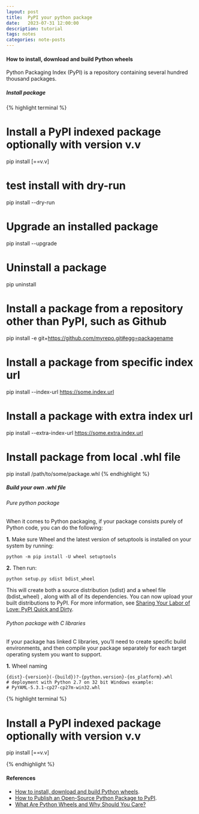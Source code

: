 ```yaml
---
layout: post
title:  PyPI your python package
date:   2023-07-31 12:00:00
description: tutorial
tags: notes
categories: note-posts
---
```

#### How to install, download and build Python wheels

Python Packaging Index (PyPI) is a repository containing several hundred thousand packages. 

##### Install package

{% highlight terminal %}
# Install a PyPl indexed package optionally with version v.v
pip install <packagename>[==v.v]

# test install with dry-run
pip install --dry-run <packagename>

# Upgrade an installed package
pip install --upgrade <packagename>

# Uninstall a package
pip uninstall <packagename>

# Install a package from a repository other than PyPI, such as Github
pip install -e git+<https://github.com/myrepo.git#egg=packagename>

# Install a package from specific index url
pip install <packagename> --index-url https://some.index.url

# Install a package with extra index url
pip install <packagename> --extra-index-url https://some.extra.index.url

# Install package from local .whl file
pip install /path/to/some/package.whl
{% endhighlight %}


##### Build your own .whl file

###### Pure python package

When it comes to Python packaging, if your package consists purely of Python code, you can do the following:

<b>1.</b> Make sure Wheel and the latest version of setuptools is installed on your system by running:

`python -m pip install -U wheel setuptools`

<b>2.</b> Then run:

`python setup.py sdist bdist_wheel`

This will create both a source distribution (sdist) and a wheel file (bdist_wheel) , along with all of its dependencies. You can now upload your built distributions to PyPI. For more information, see <a href="https://hynek.me/articles/sharing-your-labor-of-love-pypi-quick-and-dirty/">Sharing Your Labor of Love: PyPI Quick and Dirty</a>.

###### Python package with C libraries

If your package has linked C libraries, you’ll need to create specific build environments, and then compile your package separately for each target operating system you want to support. 

<b>1.</b> Wheel naming
```
{dist}-{version}(-{build})?-{python.version}-{os_platform}.whl
# deployment with Python 2.7 on 32 bit Windows example:
# PyYAML-5.3.1-cp27-cp27m-win32.whl
```

{% highlight terminal %}
# Install a PyPl indexed package optionally with version v.v
pip install <packagename>[==v.v]

{% endhighlight %}

#### References
<ul>
    <li><a href="https://www.activestate.com/resources/quick-reads/python-install-wheel/">How to install, download and build Python wheels</a>.</li>
    <li><a href="https://realpython.com/pypi-publish-python-package/#configuring-your-package">How to Publish an Open-Source Python Package to PyPI</a>.</li>
    <li><a href="https://realpython.com/python-wheels/">What Are Python Wheels and Why Should You Care?</a></li>
</ul>
